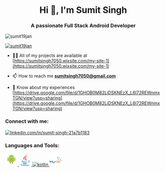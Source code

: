 
<h1 align="center">Hi 👋, I'm Sumit Singh</h1>
<h3 align="center">A passionate Full Stack Android Developer</h3>

<p align="left"> <img src="https://komarev.com/ghpvc/?username=sumit19jan&label=Profile%20views&color=0e75b6&style=flat" alt="sumit19jan" /> </p>

<p align="left"> <a href="https://github.com/ryo-ma/github-profile-trophy"><img src="https://github-profile-trophy.vercel.app/?username=sumit19jan" alt="sumit19jan" /></a> </p>

- 👨‍💻 All of my projects are available at [https://sumitsingh7050.wixsite.com/my-site-1](https://sumitsingh7050.wixsite.com/my-site-1)

- 📫 How to reach me **sumitsingh7050@gmail.com**

- 📄 Know about my experiences [https://drive.google.com/file/d/1GHOB0M82LiDSKNEzX_L6I72REWnmxTGN/view?usp=sharing](https://drive.google.com/file/d/1GHOB0M82LiDSKNEzX_L6I72REWnmxTGN/view?usp=sharing)

<h3 align="left">Connect with me:</h3>
<p align="left">
<a href="https://linkedin.com/in/linkedin.com/in/sumit-singh-21a7b1183" target="blank"><img align="center" src="https://raw.githubusercontent.com/rahuldkjain/github-profile-readme-generator/master/src/images/icons/Social/linked-in-alt.svg" alt="linkedin.com/in/sumit-singh-21a7b1183" height="30" width="40" /></a>
</p>

<h3 align="left">Languages and Tools:</h3>
<p align="left"> <a href="https://developer.android.com" target="_blank" rel="noreferrer"> <img src="https://raw.githubusercontent.com/devicons/devicon/master/icons/android/android-original-wordmark.svg" alt="android" width="40" height="40"/> </a> <a href="https://www.java.com" target="_blank" rel="noreferrer"> <img src="https://raw.githubusercontent.com/devicons/devicon/master/icons/java/java-original.svg" alt="java" width="40" height="40"/> </a> <a href="https://kotlinlang.org" target="_blank" rel="noreferrer"> <img src="https://www.vectorlogo.zone/logos/kotlinlang/kotlinlang-icon.svg" alt="kotlin" width="40" height="40"/> </a> <a href="https://www.mysql.com/" target="_blank" rel="noreferrer"> <img src="https://raw.githubusercontent.com/devicons/devicon/master/icons/mysql/mysql-original-wordmark.svg" alt="mysql" width="40" height="40"/> </a> </p>
